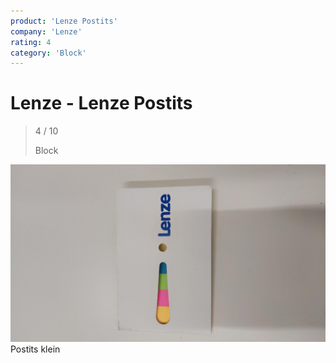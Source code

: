 ```yaml
---
product: 'Lenze Postits'
company: 'Lenze'
rating: 4
category: 'Block'
---
```


# Lenze - Lenze Postits
>
> 4 / 10
>
> Block

![Lenze Postits](./assets/lenze-lenze-postits-e1213b33-1f92-464c-8093-cd5a06ee0e2e.jpg)
Postits klein
